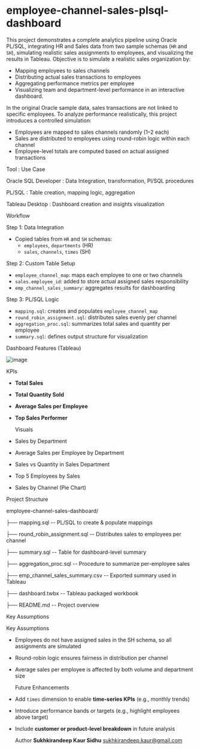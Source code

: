 # employee-channel-sales-plsql-dashboard
This project demonstrates a complete analytics pipeline using Oracle PL/SQL, integrating HR and Sales data from two sample schemas (`HR` and `SH`), simulating realistic sales assignments to employees, and visualizing the results in Tableau.
Objective is to simulate a realistic sales organization by:
- Mapping employees to sales channels
- Distributing actual sales transactions to employees
- Aggregating performance metrics per employee
- Visualizing team and department-level performance in an interactive dashboard.
  
  
In the original Oracle sample data, sales transactions are not linked to specific employees. To analyze performance realistically, this project introduces a controlled simulation:
- Employees are mapped to sales channels randomly (1–2 each)
- Sales are distributed to employees using  round-robin logic within each channel
- Employee-level totals are computed based on  actual assigned transactions

Tool              :                   	Use Case

Oracle SQL Developer	: Data Integration, transformation, Pl/SQL procedures

PL/SQL	: Table creation, mapping logic, aggregation

Tableau Desktop	: Dashboard creation and insights visualization

Workflow

Step 1: Data Integration
- Copied tables from `HR` and `SH` schemas:
  - `employees`, `departments` (HR)
  - `sales`, `channels`, `times` (SH)

Step 2: Custom Table Setup
- `employee_channel_map`: maps each employee to one or two channels
- `sales.employee_id`: added to store actual assigned sales responsibility
- `emp_channel_sales_summary`: aggregates results for dashboarding

Step 3: PL/SQL Logic
- `mapping.sql`: creates and populates `employee_channel_map`
- `round_robin_assignment.sql`: distributes sales evenly per channel
- `aggregation_proc.sql`: summarizes total sales and quantity per employee
- `summary.sql`: defines output structure for visualization

Dashboard Features (Tableau)

![image](https://github.com/user-attachments/assets/ab4880db-bd06-46c6-8dd7-536442102e9e)

KPIs
- **Total Sales**
- **Total Quantity Sold**
- **Average Sales per Employee**
- **Top Sales Performer**

  Visuals
-  Sales by Department
- Average Sales per Employee by Department
- Sales vs Quantity in Sales Department
- Top 5 Employees by Sales
-  Sales by Channel (Pie Chart)

Project Structure

employee-channel-sales-dashboard/

├── mapping.sql -- PL/SQL to create & populate mappings

├── round_robin_assignment.sql -- Distributes sales to employees per channel

├── summary.sql -- Table for dashboard-level summary

├── aggregation_proc.sql -- Procedure to summarize per-employee sales

├── emp_channel_sales_summary.csv -- Exported summary used in Tableau

├── dashboard.twbx -- Tableau packaged workbook

├── README.md -- Project overview

Key Assumptions

Key Assumptions

- Employees do not have assigned sales in the SH schema, so all assignments are simulated
- Round-robin logic ensures fairness in distribution per channel
- Average sales per employee is affected by both volume and department size
  

  Future Enhancements

- Add `times` dimension to enable **time-series KPIs** (e.g., monthly trends)
- Introduce performance bands or targets (e.g., highlight employees above target)
- Include **customer or product-level breakdown** in future analysis

  Author
  **Sukhkirandeep Kaur Sidhu**
  sukhkirandeep.kaur@gmail.com
